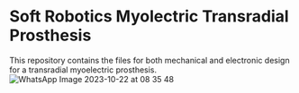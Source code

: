 # Soft Robotics Myolectric Transradial Prosthesis
This repository contains the files for both mechanical and electronic design for a transradial myoelectric prosthesis.
![WhatsApp Image 2023-10-22 at 08 35 48](https://github.com/MarianaToroR/Soft_Robotics_Myolectric_Transradial_Prosthesis/assets/148642102/b56f1b4f-22a9-4df2-b1c7-a4bef21d64b6)
